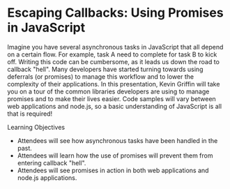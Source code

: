 Escaping Callbacks: Using Promises in JavaScript
================================================

Imagine you have several asynchronous tasks in JavaScript that all depend on a certain flow.  For example, task A need to complete for task B to kick off.  Writing this code can be cumbersome, as it leads us down the road to callback "hell".  Many developers have started turning towards using deferrals (or promises) to manage this workflow and to lower the complexity of their applications.  In this presentation, Kevin Griffin will take you on a tour of the common libraries developers are using to manage promises and to make their lives easier.  Code samples will vary between web applications and node.js, so a basic understanding of JavaScript is all that is required!

Learning Objectives
- Attendees will see how asynchronous tasks have been handled in the past.
- Attendees will learn how the use of promises will prevent them from entering callback "hell".
- Attendees will see promises in action in both web applications and node.js applications. 
